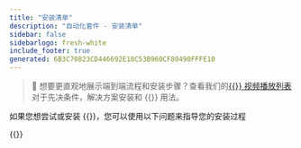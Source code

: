 ```yaml
---
title: "安装清单"
description: "自动化套件 - 安装清单"
sidebar: false
sidebarlogo: fresh-white
include_footer: true
generated: 6B3C70823CD446692E18C53B960CF80490FFFE10
---
```


> 🎥 想要更直观地展示端到端流程和安装步骤？查看我们的<a href='https://www.youtube.com/playlist?list=PLi9EhCY4z99VlRg4j7D1Or6XfXbUcEWZy' target='_blank'>{{<product-name>}} 视频播放列表</a>对于先决条件，解决方案安装和 {{<product-name>}} 用法。

如果您想尝试或安装 {{<product-name>}}，您可以使用以下问题来指导您的安装过程

{{<questions name="/content/zh-hans/get-started/install-checklist.json" completed="感谢您完成安装清单" showNavigationButtons="false" locale="zh-hans">}}
